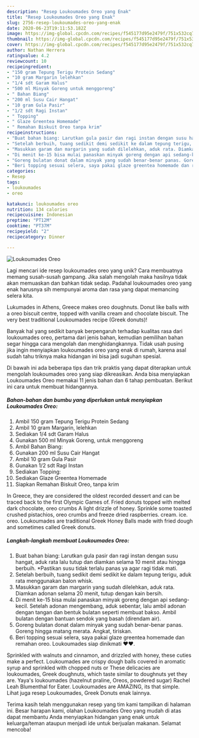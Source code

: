 ```yaml
---
description: "Resep Loukoumades Oreo yang Enak"
title: "Resep Loukoumades Oreo yang Enak"
slug: 2756-resep-loukoumades-oreo-yang-enak
date: 2020-06-23T19:11:53.182Z
image: https://img-global.cpcdn.com/recipes/f545177d95e2479f/751x532cq70/loukoumades-oreo-foto-resep-utama.jpg
thumbnail: https://img-global.cpcdn.com/recipes/f545177d95e2479f/751x532cq70/loukoumades-oreo-foto-resep-utama.jpg
cover: https://img-global.cpcdn.com/recipes/f545177d95e2479f/751x532cq70/loukoumades-oreo-foto-resep-utama.jpg
author: Nathan Herrera
ratingvalue: 4.2
reviewcount: 10
recipeingredient:
- "150 gram Tepung Terigu Protein Sedang"
- "10 gram Margarin lelehkan"
- "1/4 sdt Garam Halus"
- "500 ml Minyak Goreng untuk menggoreng"
- " Bahan Biang"
- "200 ml Susu Cair Hangat"
- "10 gram Gula Pasir"
- "1/2 sdt Ragi Instan"
- " Topping"
- " Glaze Greentea Homemade"
- " Remahan Biskuit Oreo tanpa krim"
recipeinstructions:
- "Buat bahan biang: Larutkan gula pasir dan ragi instan dengan susu hangat, aduk rata lalu tutup dan diamkan selama 10 menit atau hingga berbuih. *Pastikan susu tidak terlalu panas ya agar ragi tidak mati."
- "Setelah berbuih, tuang sedikit demi sedikit ke dalam tepung terigu, aduk rata menggunakan balon whisk."
- "Masukkan garam dan margarin yang sudah dilelehkan, aduk rata. Diamkan adonan selama 20 menit, tutup dengan kain bersih."
- "Di menit ke-15 bisa mulai panaskan minyak goreng dengan api sedang-kecil. Setelah adonan mengembang, aduk sebentar, lalu ambil adonan dengan tangan dan bentuk bulatan seperti membuat bakso. Ambil bulatan dengan bantuan sendok yang basah (direndam air)."
- "Goreng bulatan donat dalam minyak yang sudah benar-benar panas. Goreng hingga matang merata. Angkat, tiriskan."
- "Beri topping sesuai selera, saya pakai glaze greentea homemade dan remahan oreo. Loukoumades siap dinikmati ♥️♥️."
categories:
- Resep
tags:
- loukoumades
- oreo

katakunci: loukoumades oreo 
nutrition: 134 calories
recipecuisine: Indonesian
preptime: "PT12M"
cooktime: "PT37M"
recipeyield: "2"
recipecategory: Dinner

---
```



![Loukoumades Oreo](https://img-global.cpcdn.com/recipes/f545177d95e2479f/751x532cq70/loukoumades-oreo-foto-resep-utama.jpg)

Lagi mencari ide resep loukoumades oreo yang unik? Cara membuatnya memang susah-susah gampang. Jika salah mengolah maka hasilnya tidak akan memuaskan dan bahkan tidak sedap. Padahal loukoumades oreo yang enak harusnya sih mempunyai aroma dan rasa yang dapat memancing selera kita.

Lukumades in Athens, Greece makes oreo doughnuts. Donut like balls with a oreo biscuit centre, topped with vanilla cream and chocolate biscuit. The very best traditional Loukoumades recipe (Greek donuts)!

Banyak hal yang sedikit banyak berpengaruh terhadap kualitas rasa dari loukoumades oreo, pertama dari jenis bahan, kemudian pemilihan bahan segar hingga cara mengolah dan menghidangkannya. Tidak usah pusing jika ingin menyiapkan loukoumades oreo yang enak di rumah, karena asal sudah tahu triknya maka hidangan ini bisa jadi suguhan spesial.


Di bawah ini ada beberapa tips dan trik praktis yang dapat diterapkan untuk mengolah loukoumades oreo yang siap dikreasikan. Anda bisa menyiapkan Loukoumades Oreo memakai 11 jenis bahan dan 6 tahap pembuatan. Berikut ini cara untuk membuat hidangannya.

<!--inarticleads1-->

##### Bahan-bahan dan bumbu yang diperlukan untuk menyiapkan Loukoumades Oreo:

1. Ambil 150 gram Tepung Terigu Protein Sedang
1. Ambil 10 gram Margarin, lelehkan
1. Sediakan 1/4 sdt Garam Halus
1. Gunakan 500 ml Minyak Goreng, untuk menggoreng
1. Ambil  Bahan Biang:
1. Gunakan 200 ml Susu Cair Hangat
1. Ambil 10 gram Gula Pasir
1. Gunakan 1/2 sdt Ragi Instan
1. Sediakan  Topping:
1. Sediakan  Glaze Greentea Homemade
1. Siapkan  Remahan Biskuit Oreo, tanpa krim


In Greece, they are considered the oldest recorded dessert and can be traced back to the first Olympic Games of. Fried donuts topped with melted dark chocolate, oreo crumbs A light drizzle of honey. Sprinkle some toasted crushed pistachios, oreo crumbs and freeze dried raspberries. cream. ice. oreo. Loukoumades are traditional Greek Honey Balls made with fried dough and sometimes called Greek donuts. 

<!--inarticleads2-->

##### Langkah-langkah membuat Loukoumades Oreo:

1. Buat bahan biang: Larutkan gula pasir dan ragi instan dengan susu hangat, aduk rata lalu tutup dan diamkan selama 10 menit atau hingga berbuih. *Pastikan susu tidak terlalu panas ya agar ragi tidak mati.
1. Setelah berbuih, tuang sedikit demi sedikit ke dalam tepung terigu, aduk rata menggunakan balon whisk.
1. Masukkan garam dan margarin yang sudah dilelehkan, aduk rata. Diamkan adonan selama 20 menit, tutup dengan kain bersih.
1. Di menit ke-15 bisa mulai panaskan minyak goreng dengan api sedang-kecil. Setelah adonan mengembang, aduk sebentar, lalu ambil adonan dengan tangan dan bentuk bulatan seperti membuat bakso. Ambil bulatan dengan bantuan sendok yang basah (direndam air).
1. Goreng bulatan donat dalam minyak yang sudah benar-benar panas. Goreng hingga matang merata. Angkat, tiriskan.
1. Beri topping sesuai selera, saya pakai glaze greentea homemade dan remahan oreo. Loukoumades siap dinikmati ♥️♥️.


Sprinkled with walnuts and cinnamon, and drizzled with honey, these cuties make a perfect. Loukoumades are crispy dough balls covered in aromatic syrup and sprinkled with chopped nuts or These delicacies are loukoumades, Greek doughnuts, which taste similar to doughnuts yet they are. Yaya&#39;s loukoumades (hazelnut praline, Oreos, powdered sugar) Rachel Leah Blumenthal for Eater. Loukoumades are AMAZING, its that simple. Lihat juga resep Loukoumades, Greek Donuts enak lainnya. 

Terima kasih telah menggunakan resep yang tim kami tampilkan di halaman ini. Besar harapan kami, olahan Loukoumades Oreo yang mudah di atas dapat membantu Anda menyiapkan hidangan yang enak untuk keluarga/teman ataupun menjadi ide untuk berjualan makanan. Selamat mencoba!
